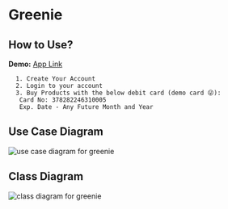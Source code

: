 # Greenie

## How to Use?
**Demo:** [App Link](https://frontend-greenie.vercel.app/)
 ```
   1. Create Your Account
   2. Login to your account
   3. Buy Products with the below debit card (demo card 😜):
	Card No: 378282246310005
	Exp. Date - Any Future Month and Year
   ```
## Use Case Diagram
![use case diagram for greenie](https://raw.githubusercontent.com/devraj4522/backend-greenie/main/docs/use%20case%20diagram%20-%20greenie.webp)

## Class Diagram
![class diagram for greenie](https://raw.githubusercontent.com/devraj4522/backend-greenie/main/docs/classdiagram.drawio.png)

